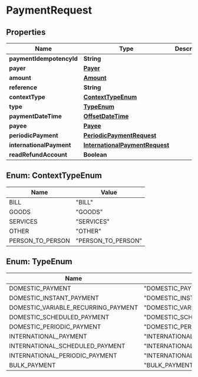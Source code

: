 
# PaymentRequest

## Properties
Name | Type | Description | Notes
------------ | ------------- | ------------- | -------------
**paymentIdempotencyId** | **String** |  |  [optional]
**payer** | [**Payer**](Payer.md) |  |  [optional]
**amount** | [**Amount**](Amount.md) |  |  [optional]
**reference** | **String** |  |  [optional]
**contextType** | [**ContextTypeEnum**](#ContextTypeEnum) |  |  [optional]
**type** | [**TypeEnum**](#TypeEnum) |  | 
**paymentDateTime** | [**OffsetDateTime**](OffsetDateTime.md) |  |  [optional]
**payee** | [**Payee**](Payee.md) |  | 
**periodicPayment** | [**PeriodicPaymentRequest**](PeriodicPaymentRequest.md) |  |  [optional]
**internationalPayment** | [**InternationalPaymentRequest**](InternationalPaymentRequest.md) |  |  [optional]
**readRefundAccount** | **Boolean** |  |  [optional]


<a name="ContextTypeEnum"></a>
## Enum: ContextTypeEnum
Name | Value
---- | -----
BILL | &quot;BILL&quot;
GOODS | &quot;GOODS&quot;
SERVICES | &quot;SERVICES&quot;
OTHER | &quot;OTHER&quot;
PERSON_TO_PERSON | &quot;PERSON_TO_PERSON&quot;


<a name="TypeEnum"></a>
## Enum: TypeEnum
Name | Value
---- | -----
DOMESTIC_PAYMENT | &quot;DOMESTIC_PAYMENT&quot;
DOMESTIC_INSTANT_PAYMENT | &quot;DOMESTIC_INSTANT_PAYMENT&quot;
DOMESTIC_VARIABLE_RECURRING_PAYMENT | &quot;DOMESTIC_VARIABLE_RECURRING_PAYMENT&quot;
DOMESTIC_SCHEDULED_PAYMENT | &quot;DOMESTIC_SCHEDULED_PAYMENT&quot;
DOMESTIC_PERIODIC_PAYMENT | &quot;DOMESTIC_PERIODIC_PAYMENT&quot;
INTERNATIONAL_PAYMENT | &quot;INTERNATIONAL_PAYMENT&quot;
INTERNATIONAL_SCHEDULED_PAYMENT | &quot;INTERNATIONAL_SCHEDULED_PAYMENT&quot;
INTERNATIONAL_PERIODIC_PAYMENT | &quot;INTERNATIONAL_PERIODIC_PAYMENT&quot;
BULK_PAYMENT | &quot;BULK_PAYMENT&quot;



